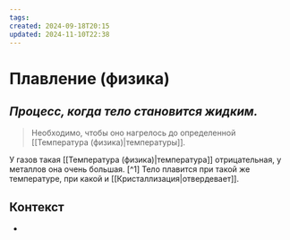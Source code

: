 ```yaml
---
tags: 
created: 2024-09-18T20:15
updated: 2024-11-10T22:38
---
```

# Плавление (физика)

## ***Процесс, когда тело становится жидким.***

>Необходимо, чтобы оно нагрелось до определенной [[Температура (физика)|температуры]].

У газов такая [[Температура (физика)|температура]] отрицательная, у металлов она очень большая. [^1]
Тело плавится при такой же температуре, при какой и [[Кристаллизация|отвердевает]].
## Контекст
- 

